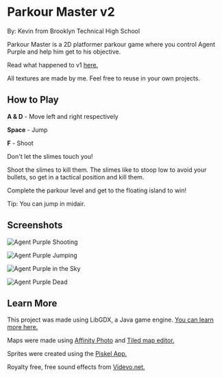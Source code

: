 # Parkour Master v2

By: Kevin from Brooklyn Technical High School

Parkour Master is a 2D platformer parkour game where you control Agent Purple and help him get to his objective.

Read what happened to v1 [here.](https://github.com/kevinMEH/parkourmaster)

All textures are made by me. Feel free to reuse in your own projects.

## How to Play

**A & D** - Move left and right respectively

**Space** - Jump

**F** - Shoot

Don't let the slimes touch you!

Shoot the slimes to kill them. The slimes like to stoop low to avoid your bullets, so get in a tactical position and kill them.

Complete the parkour level and get to the floating island to win!

Tip: You can jump in midair.

## Screenshots

![Agent Purple Shooting](pics/AgentPurpleShoot.png)

![Agent Purple Jumping](pics/AgentPurpleJump.png)

![Agent Purple in the Sky](pics/AgentPurpleSky.png)

![Agent Purple Dead](pics/AgentPurpleDead.png)

## Learn More

This project was made using LibGDX, a Java game engine. [You can learn more here.](https://libgdx.com/)

Maps were made using [Affinity Photo](https://affinity.serif.com/en-us/photo/) and [Tiled map editor.](https://www.mapeditor.org/)

Sprites were created using the [Piskel App.](https://www.piskelapp.com/)

Royalty free, free sound effects from [Videvo.net.](https://www.videvo.net/sound-effect/)
